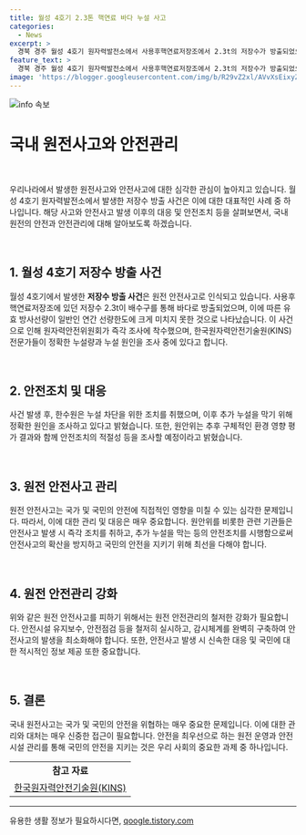 ```yaml
---
title: 월성 4호기 2.3톤 핵연료 바다 누설 사고
categories:
  - News
excerpt: >
  경북 경주 월성 4호기 원자력발전소에서 사용후핵연료저장조에서 2.3t의 저장수가 방출되었으나 방사선량은 안전한 수준으로 확인됐다. 원전을 운영하는 한국수력원자력은 사건을 보고한 뒤 한국원자력안전기술원(KINS) 전문가를 파견해 조사 중이며, 사고 원인을 분석 중이다. 월성 4호기는 4월 20일부터 정기 검사로 가동을 중단한 상태이며, 안전문제가 발견돼 조사 중이다. 원안위는 이에 대한 환경 영향 평가 결과와 안전조치의 적절성을 조사한 뒤 공개할 예정이다.
feature_text: >
  경북 경주 월성 4호기 원자력발전소에서 사용후핵연료저장조에서 2.3t의 저장수가 방출되었으나 방사선량은 안전한 수준으로 확인됐다. 원전을 운영하는 한국수력원자력은 사건을 보고한 뒤 한국원자력안전기술원(KINS) 전문가를 파견해 조사 중이며, 사고 원인을 분석 중이다. 월성 4호기는 4월 20일부터 정기 검사로 가동을 중단한 상태이며, 안전문제가 발견돼 조사 중이다. 원안위는 이에 대한 환경 영향 평가 결과와 안전조치의 적절성을 조사한 뒤 공개할 예정이다.
image: 'https://blogger.googleusercontent.com/img/b/R29vZ2xl/AVvXsEixyZcFfHzMRdzZMjFBmAUKJYCLCGyLL1o632UiGVXcaFdKo_bkvkuCioo0uUKlGfBVcT3P84aROyZIXSBEx3Aw5nCQ3pTgDom1WDC4m8eifvWiAmWEEVb4x6G_l8C0QH225ldMjyaFvpxGEBGNO37VmDTDMHGhJPq73UglMfDca1-0aw/s1600/blogspot.png'
---
```


<p><img src="https://blogger.googleusercontent.com/img/b/R29vZ2xl/AVvXsEixyZcFfHzMRdzZMjFBmAUKJYCLCGyLL1o632UiGVXcaFdKo_bkvkuCioo0uUKlGfBVcT3P84aROyZIXSBEx3Aw5nCQ3pTgDom1WDC4m8eifvWiAmWEEVb4x6G_l8C0QH225ldMjyaFvpxGEBGNO37VmDTDMHGhJPq73UglMfDca1-0aw/s1600/blogspot.png" alt="info 속보" /></p>

<h1>국내 원전사고와 안전관리</h1>

<p data-ke-size="size16">&nbsp;</p>

<p>우리나라에서 발생한 원전사고와 안전사고에 대한 심각한 관심이 높아지고 있습니다. 월성 4호기 원자력발전소에서 발생한 저장수 방출 사건은 이에 대한 대표적인 사례 중 하나입니다. 해당 사고와 안전사고 발생 이후의 대응 및 안전조치 등을 살펴보면서, 국내 원전의 안전과 안전관리에 대해 알아보도록 하겠습니다.</p>

<p data-ke-size="size16">&nbsp;</p>

<h2 data-ke-size="size26">1. 월성 4호기 저장수 방출 사건</h2>

<p data-ke-size="size16">월성 4호기에서 발생한 <b>저장수 방출 사건</b>은 원전 안전사고로 인식되고 있습니다. 사용후핵연료저장조에 있던 저장수 2.3t이 배수구를 통해 바다로 방출되었으며, 이에 따른 유효 방사선량이 일반인 연간 선량한도에 크게 미치지 못한 것으로 나타났습니다. 이 사건으로 인해 원자력안전위원회가 즉각 조사에 착수했으며, 한국원자력안전기술원(KINS) 전문가들이 정확한 누설량과 누설 원인을 조사 중에 있다고 합니다.</p>

<p data-ke-size="size16">&nbsp;</p>

<h2 data-ke-size="size26">2. 안전조치 및 대응</h2>

<p data-ke-size="size16">사건 발생 후, 한수원은 누설 차단을 위한 조치를 취했으며, 이후 추가 누설을 막기 위해 정확한 원인을 조사하고 있다고 밝혔습니다. 또한, 원안위는 추후 구체적인 환경 영향 평가 결과와 함께 안전조치의 적절성 등을 조사할 예정이라고 밝혔습니다.</p>

<p data-ke-size="size16">&nbsp;</p>

<h2 data-ke-size="size26">3. 원전 안전사고 관리</h2>

<p data-ke-size="size16">원전 안전사고는 국가 및 국민의 안전에 직접적인 영향을 미칠 수 있는 심각한 문제입니다. 따라서, 이에 대한 관리 및 대응은 매우 중요합니다. 원안위를 비롯한 관련 기관들은 안전사고 발생 시 즉각 조치를 취하고, 추가 누설을 막는 등의 안전조치를 시행함으로써 안전사고의 확산을 방지하고 국민의 안전을 지키기 위해 최선을 다해야 합니다.</p>

<p data-ke-size="size16">&nbsp;</p>

<h2 data-ke-size="size26">4. 원전 안전관리 강화</h2>

<p data-ke-size="size16">위와 같은 원전 안전사고를 피하기 위해서는 원전 안전관리의 철저한 강화가 필요합니다. 안전시설 유지보수, 안전점검 등을 철저히 실시하고, 감시체계를 완벽히 구축하여 안전사고의 발생을 최소화해야 합니다. 또한, 안전사고 발생 시 신속한 대응 및 국민에 대한 적시적인 정보 제공 또한 중요합니다.</p>

<p data-ke-size="size16">&nbsp;</p>

<h2 data-ke-size="size26">5. 결론</h2>

<p data-ke-size="size16">국내 원전사고는 국가 및 국민의 안전을 위협하는 매우 중요한 문제입니다. 이에 대한 관리와 대처는 매우 신중한 접근이 필요합니다. 안전을 최우선으로 하는 원전 운영과 안전시설 관리를 통해 국민의 안전을 지키는 것은 우리 사회의 중요한 과제 중 하나입니다.</p>

<table>
<tbody>
<tr>
<td style="text-align: center; height: 17px;"><b>참고 자료</b></td>
</tr>
<tr>
<td style="text-align: center; height: 17px;"><a href="https://www.kins.re.kr/" target="_blank" rel="noopener">한국원자력안전기술원(KINS)</a></td>
</tr>
</tbody>
</table>

<hr>
유용한 생활 정보가 필요하시다면, <a href="https://qoogle.tistory.com" rel="dofollow">qoogle.tistory.com</a>


